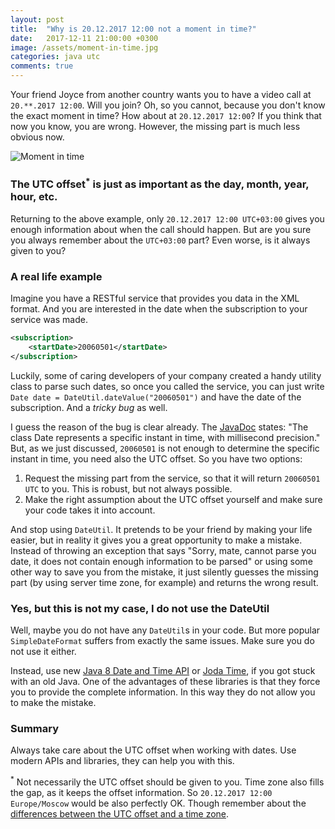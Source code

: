 ```yaml
---
layout: post
title:  "Why is 20.12.2017 12:00 not a moment in time?"
date:   2017-12-11 21:00:00 +0300
image: /assets/moment-in-time.jpg
categories: java utc
comments: true
---
```


Your friend Joyce from another country wants you to have a video call at `20.**.2017 12:00`. Will you join? Oh, so you cannot, because you don't know the exact moment in time? How about at `20.12.2017 12:00`? If you think that now you know, you are wrong. However, the missing part is much less obvious now.

<img alt="Moment in time" src="{{ site.url }}{{ page.image }}">

### The UTC offset<sup>*</sup> is just as important as the day, month, year, hour, etc.

Returning to the above example, only `20.12.2017 12:00 UTC+03:00` gives you enough information about when the call should happen. But are you sure you always remember about the `UTC+03:00` part? Even worse, is it always given to you?

### A real life example

Imagine you have a RESTful service that provides you data in the XML format. And you are interested in the date when the subscription to your service was made.

```xml
<subscription>
    <startDate>20060501</startDate>
</subscription>
```

Luckily, some of caring developers of your company created a handy utility class to parse such dates, so once you called the service, you can just write `Date date = DateUtil.dateValue("20060501")` and have the date of the subscription. And a _tricky bug_ as well.

I guess the reason of the bug is clear already. The [JavaDoc](https://docs.oracle.com/javase/6/docs/api/java/util/Date.html) states: "The class Date represents a specific instant in time, with millisecond precision." But, as we just discussed, `20060501` is not enough to determine the specific instant in time, you need also the UTC offset. So you have two options:

1. Request the missing part from the service, so that it will return `20060501 UTC` to you. This is robust, but not always possible.
2. Make the right assumption about the UTC offset yourself and make sure your code takes it into account.

And stop using `DateUtil`. It pretends to be your friend by making your life easier, but in reality it gives you a great opportunity to make a mistake. Instead of throwing an exception that says "Sorry, mate, cannot parse you date, it does not contain enough information to be parsed" or using some other way to save you from the mistake, it just silently guesses the missing part (by using server time zone, for example) and returns the wrong result.

### Yes, but this is not my case, I do not use the DateUtil

Well, maybe you do not have any `DateUtil`s in your code. But more popular `SimpleDateFormat` suffers from exactly the same issues. Make sure you do not use it either.

Instead, use new [Java 8 Date and Time API](http://www.oracle.com/technetwork/articles/java/jf14-date-time-2125367.html) or [Joda Time](http://www.joda.org/joda-time/), if you got stuck with an old Java. One of the advantages of these libraries is that they force you to provide the complete information. In this way they do not allow you to make the mistake.

### Summary

Always take care about the UTC offset when working with dates. Use modern APIs and libraries, they can help you with this.

<sup>*</sup> Not necessarily the UTC offset should be given to you. Time zone also fills the gap, as it keeps the offset information. So `20.12.2017 12:00 Europe/Moscow` would be also perfectly OK. Though remember about the [differences between the UTC offset and a time zone](/2017/10/30/utc-a-time-standard-or-a-time-zone).
